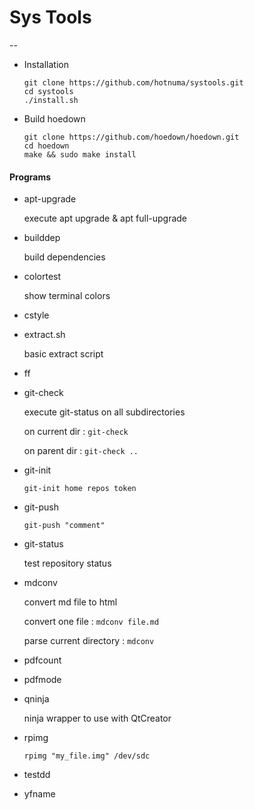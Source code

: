 # Sys Tools

--

* Installation
	
    ```
    git clone https://github.com/hotnuma/systools.git
    cd systools
    ./install.sh
    ```

* Build hoedown
    
    ```
    git clone https://github.com/hoedown/hoedown.git
    cd hoedown
    make && sudo make install
    ```


#### Programs

* apt-upgrade

    execute apt upgrade & apt full-upgrade

* builddep

    build dependencies

* colortest

    show terminal colors

* cstyle

* extract.sh

    basic extract script

* ff

* git-check

    execute git-status on all subdirectories
    
    on current dir : `git-check`
    
    on parent dir : `git-check ..`
    
* git-init

    `git-init home repos token`
    
* git-push

    `git-push "comment"`
    
* git-status

    test repository status

* mdconv

    convert md file to html
    
    convert one file : `mdconv file.md`
    
    parse current directory : `mdconv`

* pdfcount

* pdfmode

* qninja
    
    ninja wrapper to use with QtCreator

* rpimg

    `rpimg "my_file.img" /dev/sdc`

* testdd

* yfname


